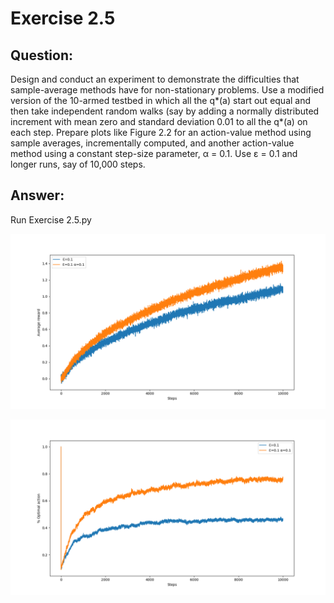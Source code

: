 # Exercise 2.5

## Question:
Design and conduct an experiment to demonstrate the difficulties that
sample-average methods have for non-stationary problems. Use a modified
version of the 10-armed testbed in which all the q\*(a) start out equal and
then take independent random walks (say by adding a normally distributed
increment with mean zero and standard deviation 0.01 to all the q\*(a)
on each step. Prepare plots like Figure 2.2 for an
action-value method using sample averages, incrementally computed,
and another action-value method using a constant step-size
parameter, α = 0.1. Use ε = 0.1 and longer runs, say of 10,000 steps.

## Answer:
Run Exercise 2.5.py

![Average Reward](images/average_reward.png)

![Action Optimality](images/action_optimality.png)
